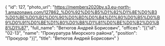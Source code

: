 {
    "id": 127,
    "photo_url": "https://members2020by.s3.eu-north-1.amazonaws.com/127862_%D0%92%D0%B5%D1%82%D1%8E%D0%B3%D0%BE%D0%B2%D0%90%D0%BD%D0%B4%D1%80%D0%B5%D0%B9%D0%91%D0%BE%D1%80%D0%B8%D1%81%D0%BE%D0%B2%D0%B8%D1%87",
    "full_name": "Ветюгов Андрей Борисович",
    "offices": "[{\"id\": \"02-13\", \"name\": \"Прокуратура Миорского района\", \"position\": \"Прокурор \"}]",
    "title": "Ветюгов Андрей Борисович"
}